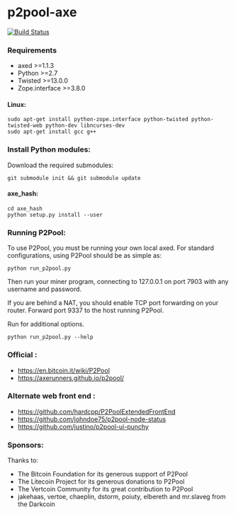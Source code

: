 # p2pool-axe
[![Build Status](https://travis-ci.org/AXErunners/p2pool-axe.svg?branch=master)](https://travis-ci.org/AXErunners/p2pool-axe)

### Requirements

* axed >=1.1.3
* Python >=2.7
* Twisted >=13.0.0
* Zope.interface >=3.8.0

#### Linux:

    sudo apt-get install python-zope.interface python-twisted python-twisted-web python-dev libncurses-dev
    sudo apt-get install gcc g++

### Install Python modules:

Download the required submodules:

    git submodule init && git submodule update

#### axe_hash:

    cd axe_hash
    python setup.py install --user

### Running P2Pool:

To use P2Pool, you must be running your own local axed. For standard
configurations, using P2Pool should be as simple as:

    python run_p2pool.py

Then run your miner program, connecting to 127.0.0.1 on port 7903 with any
username and password.

If you are behind a NAT, you should enable TCP port forwarding on your
router. Forward port 9337 to the host running P2Pool.

Run for additional options.

    python run_p2pool.py --help

### Official :

* https://en.bitcoin.it/wiki/P2Pool
* https://axerunners.github.io/p2pool/

### Alternate web front end :

* https://github.com/hardcpp/P2PoolExtendedFrontEnd
* https://github.com/johndoe75/p2pool-node-status
* https://github.com/justino/p2pool-ui-punchy

### Sponsors:

Thanks to:
* The Bitcoin Foundation for its generous support of P2Pool
* The Litecoin Project for its generous donations to P2Pool
* The Vertcoin Community for its great contribution to P2Pool
* jakehaas, vertoe, chaeplin, dstorm, poiuty, elbereth  and mr.slaveg from the Darkcoin
